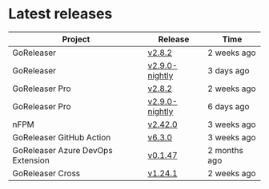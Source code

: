 # Latest releases

| Project                           | Release                                                                                         | Time        |
| --------------------------------- | ----------------------------------------------------------------------------------------------- | ----------- |
| GoReleaser | [v2.8.2](https://github.com/goreleaser/goreleaser/releases/tag/v2.8.2) | 2 weeks ago |
| GoReleaser | [v2.9.0-nightly](https://github.com/goreleaser/goreleaser/releases/tag/nightly) | 3 days ago |
| GoReleaser Pro | [v2.8.2](https://github.com/goreleaser/goreleaser-pro/releases/tag/v2.8.2) | 2 weeks ago |
| GoReleaser Pro | [v2.9.0-nightly](https://github.com/goreleaser/goreleaser-pro/releases/tag/nightly) | 6 days ago |
| nFPM | [v2.42.0](https://github.com/goreleaser/nfpm/releases/tag/v2.42.0) | 3 weeks ago |
| GoReleaser GitHub Action | [v6.3.0](https://github.com/goreleaser/goreleaser-action/releases/tag/v6.3.0) | 3 weeks ago |
| GoReleaser Azure DevOps Extension | [v0.1.47](https://github.com/goreleaser/goreleaser-azure-devops-extension/releases/tag/v0.1.47) | 2 months ago |
| GoReleaser Cross | [v1.24.1](https://github.com/goreleaser/goreleaser-cross/releases/tag/v1.24.1) | 2 weeks ago |
